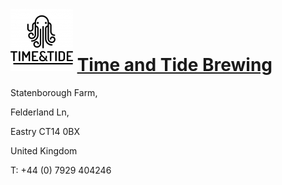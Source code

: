 # ![icon](../../../icons/Time_and_Tide_Brewing.jpeg) [Time and Tide Brewing](https://untappd.com/TimeAndTide)

Statenborough Farm,

Felderland Ln,

Eastry CT14 0BX

United Kingdom

T: +44 (0) 7929 404246
